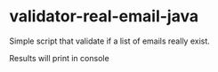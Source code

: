# validator-real-email-java
Simple script that validate if a list of emails really exist. 

Results will print in console
